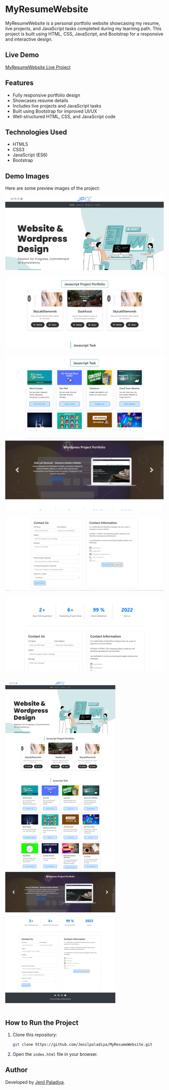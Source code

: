 # MyResumeWebsite

MyResumeWebsite is a personal portfolio website showcasing my resume, live projects, and JavaScript tasks completed during my learning path. This project is built using HTML, CSS, JavaScript, and Bootstrap for a responsive and interactive design.

## Live Demo
[MyResumeWebsite Live Project](https://raw.githack.com/Jenilpaladiya/MyResumeWebsite/refs/heads/main/index.html)

## Features
- Fully responsive portfolio design
- Showcases resume details
- Includes live projects and JavaScript tasks
- Built using Bootstrap for improved UI/UX
- Well-structured HTML, CSS, and JavaScript code

## Technologies Used
- HTML5
- CSS3
- JavaScript (ES6)
- Bootstrap

## Demo Images
Here are some preview images of the project:

![Demo Image 1](ResumeWebsite/1.jpg)  
&nbsp;  
![Demo Image 2](ResumeWebsite/2.jpg)  
&nbsp;  
![Demo Image 3](ResumeWebsite/3.jpg)  
&nbsp;  
![Demo Image 4](ResumeWebsite/4.jpg)  
&nbsp;  
![Demo Image 5](ResumeWebsite/5.jpg)  
&nbsp;  
![Demo Image 6](ResumeWebsite/6.jpg)  
&nbsp;  

![Demo Image 7](ResumeWebsite/7.jpg)  
&nbsp;  


## How to Run the Project
1. Clone this repository:
   ```sh
   git clone https://github.com/Jenilpaladiya/MyResumeWebsite.git
   ```
2. Open the `index.html` file in your browser.

## Author
Developed by [Jenil Paladiya](https://github.com/Jenilpaladiya).
